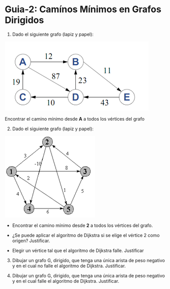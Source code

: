 # Guia-2: Camínos Mínimos en Grafos Dirigidos

1. Dado el siguiente grafo (lapiz y papel):

![Grafo 1][def]

 Encontrar el camino mínimo desde **A** a todos los vértices del grafo

2.  Dado el siguiente grafo (lapiz y papel):

![Grafo 2][def2]

- Encontrar el camino mínimo desde **2** a todos los vértices del grafo. 

- ¿Se puede aplicar el algoritmo de Dijkstra si se elige el vértice 2 como origen? Justificar.

- Elegir un vértice tal que el algoritmo de Dijkstra falle. Justificar

3. Dibujar un grafo G, dirigido, que tenga una única arista de peso negativo y en el cual no falle el algoritmo de Dijkstra. Justificar.

4. Dibujar un grafo G, dirigido, que tenga una única arista de peso negativo y en el cual falle el algoritmo de Dijkstra. Justificar.

[def]: imagenes/grafo2.png
[def2]: imagenes/grafo1.png